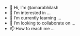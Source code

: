 - 👋 Hi, I’m @amarabhilash
- 👀 I’m interested in ...
- 🌱 I’m currently learning ...
- 💞️ I’m looking to collaborate on ...
- 📫 How to reach me ...

<!---
amarabhilash/amarabhilash is a ✨ special ✨ repository because its `README.md` (this file) appears on your GitHub profile.
You can click the Preview link to take a look at your changes.
--->
